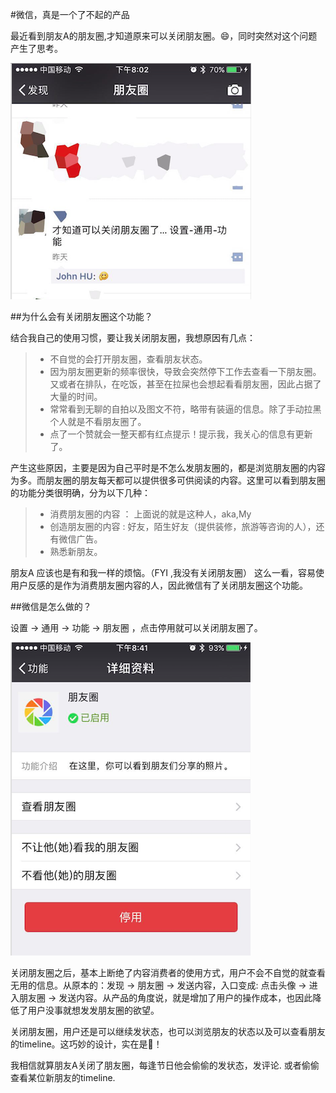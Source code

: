 #微信，真是一个了不起的产品

最近看到朋友A的朋友圈,才知道原来可以关闭朋友圈。😄，同时突然对这个问题产生了思考。

![](./1.png)

##为什么会有关闭朋友圈这个功能？

结合我自己的使用习惯，要让我关闭朋友圈，我想原因有几点：
> * 不自觉的会打开朋友圈，查看朋友状态。
> * 因为朋友圈更新的频率很快，导致会突然停下工作去查看一下朋友圈。又或者在排队，在吃饭，甚至在拉屎也会想起看看朋友圈，因此占据了大量的时间。
> * 常常看到无聊的自拍以及图文不符，略带有装逼的信息。除了手动拉黑个人就是不看朋友圈了。
> * 点了一个赞就会一整天都有红点提示！提示我，我关心的信息有更新了。
>


产生这些原因，主要是因为自己平时是不怎么发朋友圈的，都是浏览朋友圈的内容为多。而朋友圈的朋友每天都可以提供很多可供阅读的内容。这里可以看到朋友圈的功能分类很明确，分为以下几种：

> * 消费朋友圈的内容 ：
> 上面说的就是这种人，aka,My 
> * 创造朋友圈的内容 :
> 好友，陌生好友（提供装修，旅游等咨询的人），还有微信广告。
> * 熟悉新朋友。

朋友A 应该也是有和我一样的烦恼。（FYI ,我没有关闭朋友圈）
这么一看，容易使用户反感的是作为消费朋友圈内容的人，因此微信有了关闭朋友圈这个功能。

##微信是怎么做的？

设置 -> 通用 -> 功能 -> 朋友圈 ，点击停用就可以关闭朋友圈了。

![](./2.png)

关闭朋友圈之后，基本上断绝了内容消费者的使用方式，用户不会不自觉的就查看无用的信息。从原本的：发现 -> 朋友圈 -> 发送内容，入口变成: 点击头像 -> 进入朋友圈  ->  发送内容。从产品的角度说，就是增加了用户的操作成本，也因此降低了用户没事就想发发朋友圈的欲望。

关闭朋友圈，用户还是可以继续发状态，也可以浏览朋友的状态以及可以查看朋友的timeline。这巧妙的设计，实在是🐂！

我相信就算朋友A关闭了朋友圈，每逢节日他会偷偷的发状态，发评论. 或者偷偷查看某位新朋友的timeline.

